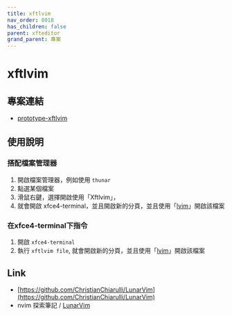```yaml
---
title: xftlvim
nav_order: 8018
has_children: false
parent: xfteditor
grand_parent: 專案
---
```


# xftlvim


## 專案連結

* [prototype-xftlvim](https://github.com/samwhelp/tool-xfteditor/tree/gh-pages/_demo/project/xfteditor/prototype/xftlvim)


## 使用說明

### 搭配檔案管理器

1. 開啟檔案管理器，例如使用 `thunar`
2. 點選某個檔案
3. 滑鼠右鍵，選擇開啟使用「Xftlvim」，
4. 就會開啟 xfce4-terminal，並且開啟新的分頁，並且使用「[lvim](https://github.com/ChristianChiarulli/LunarVim)」開啟該檔案

### 在xfce4-terminal下指令

1. 開啟 `xfce4-terminal`
2. 執行 `xftlvim file`, 就會開啟新的分頁，並且使用「[lvim](https://github.com/ChristianChiarulli/LunarVim)」開啟該檔案


## Link

* [https://github.com/ChristianChiarulli/LunarVim](https://github.com/ChristianChiarulli/LunarVim)
* nvim 探索筆記 / [LunarVim](https://samwhelp.github.io/note-about-nvim/read/case/lunarvim.html)
